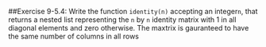 ##Exercise 9-5.4: Write the function ```identity(n)``` accepting an integer```n```, that returns a nested list representing the ```n``` by ```n``` identity matrix with 1 in all diagonal elements and zero otherwise. The maxtrix is gauranteed to have the same number of columns in all rows
